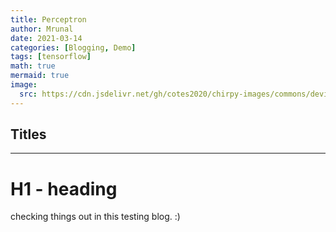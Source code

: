 ```yaml
---
title: Perceptron
author: Mrunal
date: 2021-03-14 
categories: [Blogging, Demo]
tags: [tensorflow]
math: true
mermaid: true
image:
  src: https://cdn.jsdelivr.net/gh/cotes2020/chirpy-images/commons/devices-mockup.png
---
```


## Titles
---
# H1 - heading

checking things out in this testing blog. :)